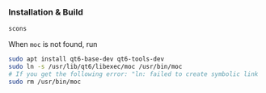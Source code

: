 ### Installation & Build

```bash
scons
```

When `moc` is not found, run

```bash
sudo apt install qt6-base-dev qt6-tools-dev
sudo ln -s /usr/lib/qt6/libexec/moc /usr/bin/moc
# If you get the following error: "ln: failed to create symbolic link '/usr/bin/moc': File exists" try:
sudo rm /usr/bin/moc 
```
